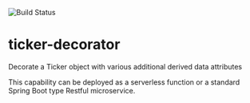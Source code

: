 ![Build Status](https://codebuild.us-east-1.amazonaws.com/badges?uuid=eyJlbmNyeXB0ZWREYXRhIjoiZmlHYlo1YlZCSkRpcG5tRVdVZHBIcS9xOERRdUNEM0lieDhpMW4rT21nNEpJZnNCNnZFWDlaSU5rY3RiQ0VTR3FrcnBZQnc3OVIyMUFFRm9wZlEyaEprPSIsIml2UGFyYW1ldGVyU3BlYyI6ImhuV1p1Smg0eDUyM1ZVdnoiLCJtYXRlcmlhbFNldFNlcmlhbCI6MX0%3D&branch=master)

# ticker-decorator

Decorate a Ticker object with various additional derived data attributes

This capability can be deployed as a serverless function or a standard Spring Boot type Restful microservice.
